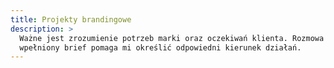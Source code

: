 ```yaml
---
title: Projekty brandingowe
description: >
  Ważne jest zrozumienie potrzeb marki oraz oczekiwań klienta. Rozmowa lub
  wpełniony brief pomaga mi określić odpowiedni kierunek działań.
---
```



